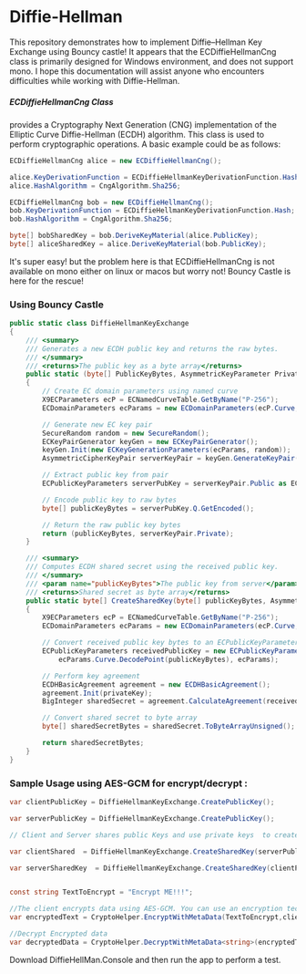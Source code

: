 # Diffie-Hellman

This repository demonstrates how to implement Diffie–Hellman Key Exchange using Bouncy castle!
It appears that the ECDiffieHellmanCng class is primarily designed for Windows environment, and does not support mono. 
I hope this documentation will assist anyone who encounters difficulties while working with Diffie-Hellman.


##### ECDiffieHellmanCng Class 
provides a Cryptography Next Generation (CNG) implementation of the Elliptic Curve Diffie-Hellman (ECDH) algorithm. This class is used to perform cryptographic operations. A basic example could be as follows:

```csharp
ECDiffieHellmanCng alice = new ECDiffieHellmanCng();

alice.KeyDerivationFunction = ECDiffieHellmanKeyDerivationFunction.Hash;
alice.HashAlgorithm = CngAlgorithm.Sha256;

ECDiffieHellmanCng bob = new ECDiffieHellmanCng();
bob.KeyDerivationFunction = ECDiffieHellmanKeyDerivationFunction.Hash;
bob.HashAlgorithm = CngAlgorithm.Sha256;

byte[] bobSharedKey = bob.DeriveKeyMaterial(alice.PublicKey);
byte[] aliceSharedKey = alice.DeriveKeyMaterial(bob.PublicKey);

```
It's super easy! but the problem here is that 
ECDiffieHellmanCng is not available on mono either on linux or macos but worry not! Bouncy Castle is here for the rescue!


### Using Bouncy Castle

```csharp
public static class DiffieHellmanKeyExchange
{
    /// <summary>
    /// Generates a new ECDH public key and returns the raw bytes.
    /// </summary>
    /// <returns>The public key as a byte array</returns>
    public static (byte[] PublicKeyBytes, AsymmetricKeyParameter PrivateKey) CreatePublicKey()
    {
        // Create EC domain parameters using named curve
        X9ECParameters ecP = ECNamedCurveTable.GetByName("P-256");
        ECDomainParameters ecParams = new ECDomainParameters(ecP.Curve, ecP.G, ecP.N, ecP.H);

        // Generate new EC key pair 
        SecureRandom random = new SecureRandom();
        ECKeyPairGenerator keyGen = new ECKeyPairGenerator();
        keyGen.Init(new ECKeyGenerationParameters(ecParams, random));
        AsymmetricCipherKeyPair serverKeyPair = keyGen.GenerateKeyPair();

        // Extract public key from pair
        ECPublicKeyParameters serverPubKey = serverKeyPair.Public as ECPublicKeyParameters;

        // Encode public key to raw bytes
        byte[] publicKeyBytes = serverPubKey.Q.GetEncoded();

        // Return the raw public key bytes
        return (publicKeyBytes, serverKeyPair.Private);
    }

    /// <summary>
    /// Computes ECDH shared secret using the received public key.
    /// </summary>
    /// <param name="publicKeyBytes">The public key from server</param>
    /// <returns>Shared secret as byte array</returns>
    public static byte[] CreateSharedKey(byte[] publicKeyBytes, AsymmetricKeyParameter privateKey)
    {
        X9ECParameters ecP = ECNamedCurveTable.GetByName("P-256");
        ECDomainParameters ecParams = new ECDomainParameters(ecP.Curve, ecP.G, ecP.N, ecP.H);

        // Convert received public key bytes to an ECPublicKeyParameters
        ECPublicKeyParameters receivedPublicKey = new ECPublicKeyParameters(
            ecParams.Curve.DecodePoint(publicKeyBytes), ecParams);

        // Perform key agreement
        ECDHBasicAgreement agreement = new ECDHBasicAgreement();
        agreement.Init(privateKey);
        BigInteger sharedSecret = agreement.CalculateAgreement(receivedPublicKey);

        // Convert shared secret to byte array
        byte[] sharedSecretBytes = sharedSecret.ToByteArrayUnsigned();

        return sharedSecretBytes;
    }
}
```

### Sample Usage using AES-GCM for encrypt/decrypt :

```csharp
var clientPublicKey = DiffieHellmanKeyExchange.CreatePublicKey();

var serverPublicKey = DiffieHellmanKeyExchange.CreatePublicKey();

// Client and Server shares public Keys and use private keys  to create sharedKey

var clientShared  = DiffieHellmanKeyExchange.CreateSharedKey(serverPublicKey.PublicKeyBytes, clientPublicKey.PrivateKey);

var serverSharedKey  = DiffieHellmanKeyExchange.CreateSharedKey(clientPublicKey.PublicKeyBytes, serverPublicKey.PrivateKey);


const string TextToEncrypt = "Encrypt ME!!!";

//The client encrypts data using AES-GCM. You can use an encryption technique of your preference.
var encryptedText = CryptoHelper.EncryptWithMetaData(TextToEncrypt,clientShared);

//Decrypt Encrypted data
var decryptedData = CryptoHelper.DecryptWithMetaData<string>(encryptedText.encryptedBytes,encryptedText.Nonce,encryptedText.Mac, serverSharedKey);

```

Download DiffieHellMan.Console and then run the app to perform a test.


